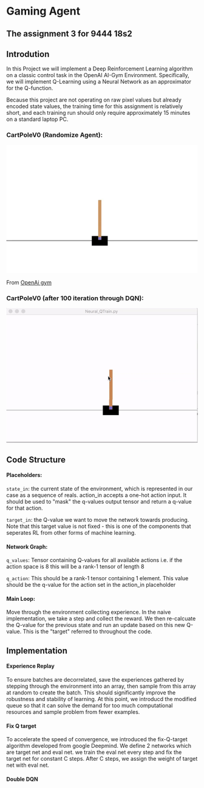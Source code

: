 # Gaming Agent
## The assignment 3 for 9444 18s2
## Introdution
In this Project we will implement a Deep Reinforcement Learning algorithm on a classic control task in the OpenAI AI-Gym Environment. Specifically, we will implement Q-Learning using a Neural Network as an approximator for the Q-function.

Because this project are not operating on raw pixel values but already encoded state values, the training time for this assignment is relatively short, and each training run should only require approximately 15 minutes on a standard laptop PC.

### CartPoleV0 (Randomize Agent):
![Randomize](img/Random.gif)

From [OpenAi gym](https://gym.openai.com/envs/CartPole-v1/)

### CartPoleV0 (after 100 iteration through DQN):
![DDQN](img/DoubleDQN.gif)

## Code Structure
#### Placeholders:
```state_in```: the current state of the environment, which is represented in our case as a sequence of reals.
action_in accepts a one-hot action input. It should be used to "mask" the q-values output tensor and return a q-value for that action.

```target_in```: the Q-value we want to move the network towards producing. Note that this target value is not fixed - this is one of the components that seperates RL from other forms of machine learning.

#### Network Graph:
```q_values```: Tensor containing Q-values for all available actions i.e. if the action space is 8 this will be a rank-1 tensor of length 8

```q_action```: This should be a rank-1 tensor containing 1 element. This value should be the q-value for the action set in the action_in placeholder

#### Main Loop:
Move through the environment collecting experience. In the naive implementation, we take a step and collect the reward. We then re-calcuate the Q-value for the previous state and run an update based on this new Q-value. This is the "target" referred to throughout the code.

## Implementation
#### Experience Replay
To ensure batches are decorrelated, save the experiences gathered by stepping through the environment into an array, then sample from this array at random to create the batch. This should significantly improve the robustness and stability of learning. At this point, we introducd the modified queue so that it can solve the demand for too much computational resources and sample problem from fewer examples.

#### Fix Q target
To accelerate the speed of convergence, we introduced the fix-Q-target algorithm developed from google Deepmind. We define 2 networks which are target net and eval net. we train the eval net every step and fix the target net for constant C steps. After C steps, we assign the weight of target net with eval net.

#### Double DQN

